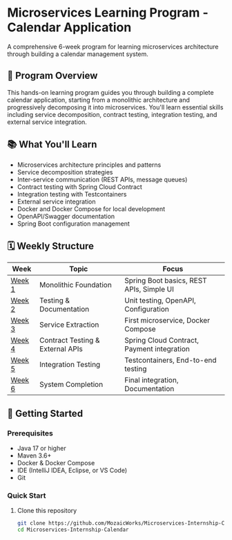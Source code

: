 # Microservices Learning Program - Calendar Application

A comprehensive 6-week program for learning microservices architecture through building a calendar management system.

## 🎯 Program Overview

This hands-on learning program guides you through building a complete calendar application, starting from a monolithic architecture and progressively decomposing it into microservices. You'll learn essential skills including service decomposition, contract testing, integration testing, and external service integration.

## 📚 What You'll Learn

- Microservices architecture principles and patterns
- Service decomposition strategies
- Inter-service communication (REST APIs, message queues)
- Contract testing with Spring Cloud Contract
- Integration testing with Testcontainers
- External service integration
- Docker and Docker Compose for local development
- OpenAPI/Swagger documentation
- Spring Boot configuration management

## 🗓️ Weekly Structure

| Week | Topic | Focus |
|------|-------|-------|
| [Week 1](./week-1-monolithic-foundation/) | Monolithic Foundation | Spring Boot basics, REST APIs, Simple UI |
| [Week 2](./week-2-testing-and-documentation/) | Testing & Documentation | Unit testing, OpenAPI, Configuration |
| [Week 3](./week-3-service-extraction/) | Service Extraction | First microservice, Docker Compose |
| [Week 4](./week-4-contract-testing-external-apis/) | Contract Testing & External APIs | Spring Cloud Contract, Payment integration |
| [Week 5](./week-5-integration-testing/) | Integration Testing | Testcontainers, End-to-end testing |
| [Week 6](./week-6-system-completion/) | System Completion | Final integration, Documentation |

## 🚀 Getting Started

### Prerequisites
- Java 17 or higher
- Maven 3.6+
- Docker & Docker Compose
- IDE (IntelliJ IDEA, Eclipse, or VS Code)
- Git

### Quick Start
1. Clone this repository
   ```bash
   git clone https://github.com/MozaicWorks/Microservices-Internship-Calendar.git
   cd Microservices-Internship-Calendar 
